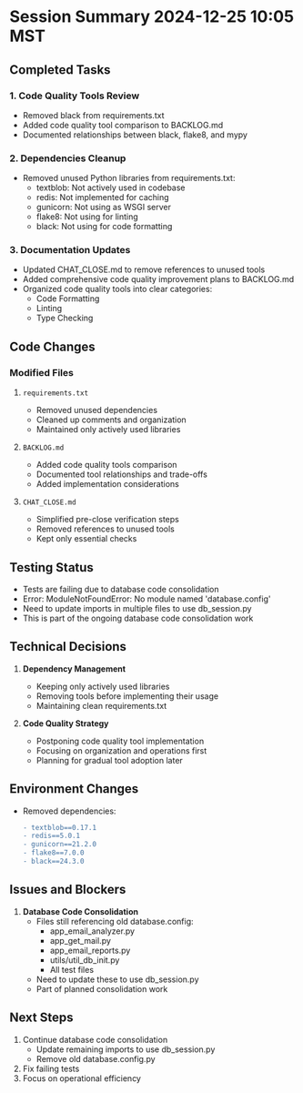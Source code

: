# Session Summary 2024-12-25 10:05 MST

## Completed Tasks

### 1. Code Quality Tools Review
- Removed black from requirements.txt
- Added code quality tool comparison to BACKLOG.md
- Documented relationships between black, flake8, and mypy

### 2. Dependencies Cleanup
- Removed unused Python libraries from requirements.txt:
  - textblob: Not actively used in codebase
  - redis: Not implemented for caching
  - gunicorn: Not using as WSGI server
  - flake8: Not using for linting
  - black: Not using for code formatting

### 3. Documentation Updates
- Updated CHAT_CLOSE.md to remove references to unused tools
- Added comprehensive code quality improvement plans to BACKLOG.md
- Organized code quality tools into clear categories:
  - Code Formatting
  - Linting
  - Type Checking

## Code Changes

### Modified Files
1. `requirements.txt`
   - Removed unused dependencies
   - Cleaned up comments and organization
   - Maintained only actively used libraries

2. `BACKLOG.md`
   - Added code quality tools comparison
   - Documented tool relationships and trade-offs
   - Added implementation considerations

3. `CHAT_CLOSE.md`
   - Simplified pre-close verification steps
   - Removed references to unused tools
   - Kept only essential checks

## Testing Status
- Tests are failing due to database code consolidation
- Error: ModuleNotFoundError: No module named 'database.config'
- Need to update imports in multiple files to use db_session.py
- This is part of the ongoing database code consolidation work

## Technical Decisions
1. **Dependency Management**
   - Keeping only actively used libraries
   - Removing tools before implementing their usage
   - Maintaining clean requirements.txt

2. **Code Quality Strategy**
   - Postponing code quality tool implementation
   - Focusing on organization and operations first
   - Planning for gradual tool adoption later

## Environment Changes
- Removed dependencies:
  ```diff
  - textblob==0.17.1
  - redis==5.0.1
  - gunicorn==21.2.0
  - flake8==7.0.0
  - black==24.3.0
  ```

## Issues and Blockers
1. **Database Code Consolidation**
   - Files still referencing old database.config:
     - app_email_analyzer.py
     - app_get_mail.py
     - app_email_reports.py
     - utils/util_db_init.py
     - All test files
   - Need to update these to use db_session.py
   - Part of planned consolidation work

## Next Steps
1. Continue database code consolidation
   - Update remaining imports to use db_session.py
   - Remove old database.config.py
2. Fix failing tests
3. Focus on operational efficiency
